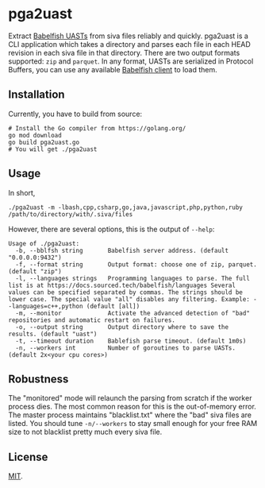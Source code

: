 # pga2uast

Extract [Babelfish UASTs](https://docs.sourced.tech/babelfish/uast/uast-specification-v2) from siva files reliably and quickly.
pga2uast is a CLI application which takes a directory and parses each file in each HEAD revision in each siva file in that directory.
There are two output formats supported: `zip` and `parquet`. In any format, UASTs are serialized in Protocol Buffers,
you can use any available [Babelfish client](https://docs.sourced.tech/babelfish/using-babelfish/clients) to load them.


## Installation

Currently, you have to build from source:

```
# Install the Go compiler from https://golang.org/
go mod download
go build pga2uast.go
# You will get ./pga2uast
```

## Usage

In short,

```
./pga2uast -m -lbash,cpp,csharp,go,java,javascript,php,python,ruby /path/to/directory/with/.siva/files
```

However, there are several options, this is the output of `--help`:

```
Usage of ./pga2uast:
  -b, --bblfsh string       Babelfish server address. (default "0.0.0.0:9432")
  -f, --format string       Output format: choose one of zip, parquet. (default "zip")
  -l, --languages strings   Programming languages to parse. The full list is at https://docs.sourced.tech/babelfish/languages Several values can be specified separated by commas. The strings should be lower case. The special value "all" disables any filtering. Example: --languages=c++,python (default [all])
  -m, --monitor             Activate the advanced detection of "bad" repositories and automatic restart on failures.
  -o, --output string       Output directory where to save the results. (default "uast")
  -t, --timeout duration    Bablefish parse timeout. (default 1m0s)
  -n, --workers int         Number of goroutines to parse UASTs. (default 2x<your cpu cores>)
```

## Robustness

The "monitored" mode will relaunch the parsing from scratch if the worker process dies. The most common reason for this is the out-of-memory error.
The master process maintains "blacklist.txt" where the "bad" siva files are listed.
You should tune `-n/--workers` to stay small enough for your free RAM size to not blacklist pretty much every siva file.

## License

[MIT](https://tldrlegal.com/license/mit-license).
